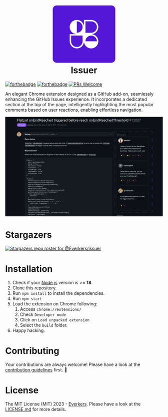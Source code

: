 <h1 align="center">
  <br>
  <a href="#"><img src="https://github.com/Everkers/issuer/blob/master/assets/logo.png?raw=true" alt="Markdownify" width="200"></a>
  <br>
  Issuer
  <br>
</h1>

[![forthebadge](http://forthebadge.com/images/badges/made-with-javascript.svg)](http://forthebadge.com) [![forthebadge](http://forthebadge.com/images/badges/built-with-love.svg)](http://forthebadge.com)
[![PRs Welcome](https://img.shields.io/badge/PRs-welcome-brightgreen.svg?style=shields)](http://makeapullrequest.com)

An elegant Chrome extension designed as a GitHub add-on, seamlessly enhancing the GitHub Issues experience. It incorporates a dedicated section at the top of the page, intelligently highlighting the most popular comments based on user reactions, enabling effortless navigation.

![image](https://github.com/Everkers/issuer/blob/master/assets/screenshots/screen1.png?raw=true)

#  Stargazers
[![Stargazers repo roster for @Everkers/issuer](https://reporoster.com/stars/dark/Everkers/issuer)](https://github.com/Everkers/issuer/stargazers)

# Installation

1.  Check if your [Node.js](https://nodejs.org/) version is >= **18**.
2.  Clone this repository.
3.  Run `npm install` to install the dependencies.
4.  Run `npm start`
5.  Load the extension on Chrome following:
    1.  Access `chrome://extensions/`
    2.  Check `Developer mode`
    3.  Click on `Load unpacked extension`
    4.  Select the `build` folder.
6.  Happy hacking.

# Contributing

Your contributions are always welcome! Please have a look at the [contribution guidelines](CONTRIBUTING.md) first. :tada:

# License

The MIT License (MIT) 2023 - [Everkers](https://github.com/everkers/). Please have a look at the [LICENSE.md](LICENSE.md) for more details.
